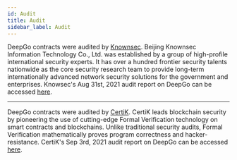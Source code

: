 ```yaml
---
id: Audit
title: Audit
sidebar_label: Audit
---
```


DeepGo contracts were audited by [Knownsec](https://knownseclab.com/).
Beijing Knownsec Information Technology Co., Ltd. was established by a group of high-profile international security experts. It has over a hundred frontier security talents nationwide as the core security research team to provide long-term internationally advanced network security solutions for the government and enterprises.
Knowsec's Aug 31st, 2021 audit report on DeepGo can be accessed [here](https://github.com/DeepGoLab/docs/blob/master/audit/DeepGo%20NudgePool%20Smart%20Contract%20Audit%20Report(Non-final).pdf).

---

DeepGo contracts were audited by [CertiK](https://certik.io/).
CertiK leads blockchain security by pioneering the use of cutting-edge Formal Verification technology on smart contracts and blockchains. Unlike traditional security audits, Formal Verification mathematically proves program correctness and hacker-resistance.
CertiK's Sep 3rd, 2021 audit report on DeepGo can be accessed [here](https://github.com/DeepGoLab/docs/blob/master/audit/REP-DeepGo-2021-09-03.pdf).
